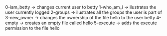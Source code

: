 0-iam_betty -> changes current user to betty
1-who_am_i -> ilustrates the user currently logged
2-groups -> ilustrates all the groups the user is part of
3-new_owner -> changes the ownership of the file hello to the user betty
4-empty -> creates an empty file called hello
5-execute -> adds the execute permission to the file hello
